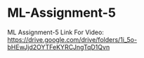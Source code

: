 # ML-Assignment-5
ML Assignment-5
Link For Video: https://drive.google.com/drive/folders/1i_5o-bHEwJjd2OYTFeKYRCJngTqD1Qvn

